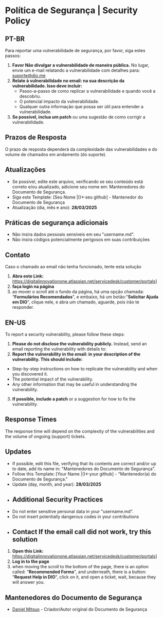 # Política de Segurança | Security Policy

## PT-BR

Para reportar uma vulnerabilidade de segurança, por favor, siga estes passos:

1.  **Favor Não divulgar a vulnerabilidade de maneira pública.** No lugar, envie um e-mail relatando a vulnerabilidade com detalhes para: <suporte@dio.me>
2.  **Relate à vulnerabilidade no email: na sua descrição da vulnerabilidade. Isso deve incluir:**
    * Passo-a-passo de como replicar a vulnerabilidade e quando você a descobriu.
    * O potencial impacto da vulnerabilidade.
    * Qualquer outra informação que possa ser útil para entender a vulnerabilidade.
3.  **Se possível, inclua um patch** ou uma sugestão de como corrigir a vulnerabilidade.

## Prazos de Resposta

O prazo de resposta dependerá da complexidade das vulnerabilidades e do volume de chamados em andamento (do suporte).

## Atualizações

* Se possível, edite este arquivo, verificando se seu conteúdo está correto e/ou atualizado, adicione seu nome em: Mantenedores do Documento de Segurança.
* Siga este Template: [Seu Nome |()<-seu github] - Mantenedor do Documento de Segurança
* Atualização (dia, mês e ano): **28/03/2025**

## Práticas de segurança adicionais

* Não insira dados pessoais sensíveis em seu "username.md".
* Não insira códigos potencialmente perigosos em suas contribuições

## Contato

Caso o chamado ao email não tenha funcionado, tente esta solução
1. **Abra este Link:** https://digitalinnovationone.atlassian.net/servicedesk/customer/portals]
2. **faça login na página**
3. ao mover o scroll até o fundo da página, há uma opção chamada: "**Formulários Recomendados**", e embaixo, há um botão:"**Solicitar Ajuda em DIO**", clique nele, e abra um chamado, aguarde, pois irão te responder.

## EN-US
To report a security vulnerability, please follow these steps: 
1. **Please do not disclose the vulnerability publicly.** Instead, send an email reporting the vulnerability with details to: 
2. **Report the vulnerability in the email: in your description of the vulnerability. This should include:** 
* Step-by-step instructions on how to replicate the vulnerability and when you discovered it. 
* The potential impact of the vulnerability. 
* Any other information that may be useful in understanding the vulnerability. 
3. **If possible, include a patch** or a suggestion for how to fix the vulnerability. 
## Response Times 
The response time will depend on the complexity of the vulnerabilities and the volume of ongoing (support) tickets. 
## Updates 
* If possible, edit this file, verifying that its contents are correct and/or up to date, add its name in: "Mantenedores do Documento de Segurança".
* Follow this Template: [Your Name |()<-your github] - "Mantenedor(a) do Documento de Segurança."
* Update (day, month, and year): **28/03/2025**
* ## Additional Security Practices 
* Do not enter sensitive personal data in your "username.md". 
* Do not insert potentially dangerous codes in your contributions
* ## Contact If the email call did not work, try this solution 
1. **Open this Link:** https://digitalinnovationone.atlassian.net/servicedesk/customer/portals] 
2. **Log in to the page** 
3. when moving the scroll to the bottom of the page, there is an option called: "**Recommended Forms**", and underneath, there is a button: "**Request Help in DIO**", click on it, and open a ticket, wait, because they will answer you.
## Mantenedores do Documento de Segurança

- [Daniel Mitsuo](https://www.github.com/DanMit-Dev) - Criador/Autor original do Documento de Segurança
